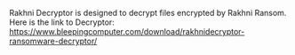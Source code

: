 Rakhni Decryptor is designed to decrypt files encrypted by Rakhni Ransom.\
Here is the link to Decryptor:\
https://www.bleepingcomputer.com/download/rakhnidecryptor-ransomware-decryptor/
